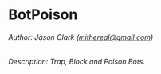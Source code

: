 BotPoison
==========
###### Author: Jason Clark (mithereal@gmail.com)

###### Description: Trap, Block and Poison Bots. 

